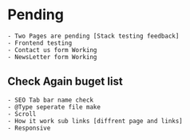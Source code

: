# Pending

    - Two Pages are pending [Stack testing feedback]
    - Frontend testing
    - Contact us form Working
    - NewsLetter form Working

## Check Again buget list

    - SEO Tab bar name check
    - @Type seperate file make
    - Scroll
    - How it work sub links [diffrent page and links]
    - Responsive
